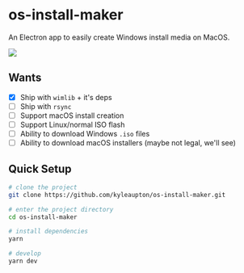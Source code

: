 # os-install-maker

An Electron app to easily create Windows install media on MacOS.

![](https://raw.githubusercontent.com/kyleaupton/os-install-maker/main/docs/screenshot_1.png)

## Wants

- [x] Ship with `wimlib` + it's deps
- [ ] Ship with `rsync`
- [ ] Support macOS install creation
- [ ] Support Linux/normal ISO flash
- [ ] Ability to download Windows `.iso` files
- [ ] Ability to download macOS installers (maybe not legal, we'll see)

## Quick Setup

```sh
# clone the project
git clone https://github.com/kyleaupton/os-install-maker.git

# enter the project directory
cd os-install-maker

# install dependencies
yarn

# develop
yarn dev
```
